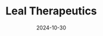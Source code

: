 ---  
layout: startup_page  
title: "Leal Therapeutics"  
id: "lealtx.com"  
permalink: "/lealtherapeuticslealtx.com10302024/"  
website: "https://lealtx.com/"  
funding_round: ""  
funding_amount: "$45M"  
investors: "Newpath Partners, Chugai Venture Fund, Alexandria Venture Investments, OrbiMed, Euclidean Capital, PhiFund"  
about: "Leal Therapeutics is a biotechnology company developing novel therapeutics for patients with central nervous system (CNS) disorders. Their lead programs focus on antisense oligonucleotide (ASO) and small molecule therapeutics targeting metabolic pathways dysregulated in ALS and schizophrenia. The company aims to provide better treatment options for neurodegenerative and neuropsychiatric disorders."  
markets: "Biotechnology, Pharmaceuticals, Healthtech"  
hq: "Worcester, Massachusetts, United States"  
founded_year: "2021"  
linkedin: "https://www.linkedin.com/company/leal-therapeutics"  
twitter: ""  
instagram: ""  
facebook: ""  
crunchbase: "https://www.crunchbase.com/organization/leal-therapeutics"  
pitchbook: "https://pitchbook.com/profiles/company/513321-67"  

date_display: "30-Oct-2024"  
date: "2024-10-30"

# SEO Optimization  
meta_title: "Leal Therapeutics -  Funding ($45M)"  
meta_description: "Leal Therapeutics, Leal Therapeutics is a biotechnology company developing novel therapeutics for patients with central nervous system (CNS) disorders. Their lead progra..."  
meta_keywords: "Leal Therapeutics, Biotechnology, Pharmaceuticals, Healthtech,  funding"  
canonical_url: "https://startup.projectstartups.com/lealtherapeuticslealtx.com10302024/"  
---